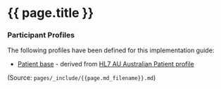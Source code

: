 # {{ page.title }}

### Participant Profiles

The following profiles have been defined for this implementation guide:

* [Patient base](StructureDefinition-patient-dh-base.html) - derived from [HL7 AU Australian Patient profile](http://build.fhir.org/ig/hl7au/au-fhir-base/StructureDefinition-au-patient.html)

(Source: `pages/_include/{{page.md_filename}}.md`)